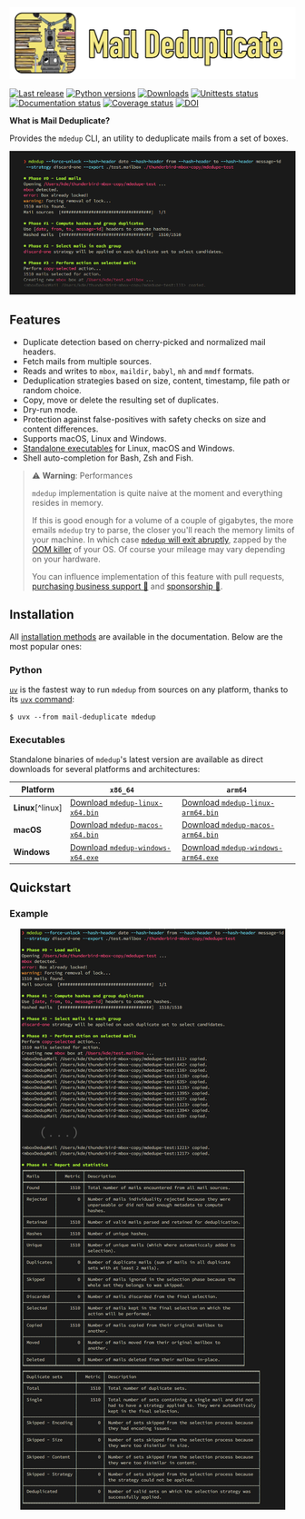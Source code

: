 <p align="center">
  <a href="https://github.com/kdeldycke/mail-deduplicate/">
    <img src="https://raw.githubusercontent.com/kdeldycke/mail-deduplicate/main/docs/assets/mail-deduplicate-logo-header.png" alt="Mail Deduplicate">
  </a>
</p>

[![Last release](https://img.shields.io/pypi/v/mail-deduplicate.svg)](https://pypi.python.org/pypi/mail-deduplicate)
[![Python versions](https://img.shields.io/pypi/pyversions/mail-deduplicate.svg)](https://pypi.python.org/pypi/mail-deduplicate)
[![Downloads](https://static.pepy.tech/badge/mail_deduplicate/month)](https://pepy.tech/projects/mail_deduplicate)
[![Unittests status](https://github.com/kdeldycke/mail-deduplicate/actions/workflows/tests.yaml/badge.svg?branch=main)](https://github.com/kdeldycke/mail-deduplicate/actions/workflows/tests.yaml?query=branch%3Amain)
[![Documentation status](https://github.com/kdeldycke/mail-deduplicate/actions/workflows/docs.yaml/badge.svg?branch=main)](https://github.com/kdeldycke/mail-deduplicate/actions/workflows/docs.yaml?query=branch%3Amain)
[![Coverage status](https://codecov.io/gh/kdeldycke/mail-deduplicate/branch/main/graph/badge.svg)](https://app.codecov.io/gh/kdeldycke/mail-deduplicate)
[![DOI](https://zenodo.org/badge/DOI/10.5281/zenodo.7364256.svg)](https://doi.org/10.5281/zenodo.7364256)

**What is Mail Deduplicate?**

Provides the `mdedup` CLI, an utility to deduplicate mails from a set of boxes.

<p align="center">
  <img src="https://raw.githubusercontent.com/kdeldycke/mail-deduplicate/main/docs/assets/cli-coloured-header.png" alt="Mail Deduplicate">
</p>

## Features

- Duplicate detection based on cherry-picked and normalized mail
  headers.
- Fetch mails from multiple sources.
- Reads and writes to `mbox`, `maildir`, `babyl`, `mh` and `mmdf`
  formats.
- Deduplication strategies based on size, content, timestamp, file path
  or random choice.
- Copy, move or delete the resulting set of duplicates.
- Dry-run mode.
- Protection against false-positives with safety checks on size and content differences.
- Supports macOS, Linux and Windows.
- [Standalone executables](#executables) for Linux, macOS and Windows.
- Shell auto-completion for Bash, Zsh and Fish.

> ⚠️ **Warning**: Performances
>
> `mdedup` implementation is quite naive at the moment and everything resides in memory.
>
> If this is good enough for a volume of a couple of gigabytes, the more emails `mdedup` try to parse, the closer you'll reach the memory limits of your machine. In which case [`mdedup` will exit abruptly](https://github.com/kdeldycke/mail-deduplicate/issues/362#issuecomment-1266743045), zapped by the [OOM killer](https://en.wikipedia.org/wiki/Out_of_memory) of your OS. Of course your mileage may vary depending on your hardware.
>
> You can influence implementation of this feature with pull requests, [purchasing business support 🤝](https://github.com/sponsors/kdeldycke) and [sponsorship 🫶](https://github.com/sponsors/kdeldycke).

## Installation

All [installation methods](https://kdeldycke.github.io/mail-deduplicate/install.html) are available in the documentation. Below are the most popular ones:

### Python

[`uv`](https://docs.astral.sh/uv/getting-started/installation/) is the fastest way to run `mdedup` from sources on any platform, thanks to its [`uvx` command](https://docs.astral.sh/uv/guides/tools/#running-tools):

```shell-session
$ uvx --from mail-deduplicate mdedup
```

### Executables

Standalone binaries of `mdedup`'s latest version are available as direct downloads for several platforms and architectures:

| Platform          | `x86_64`                                                                                                                         | `arm64`                                                                                                                          |
| ----------------- | -------------------------------------------------------------------------------------------------------------------------------- | -------------------------------------------------------------------------------------------------------------------------------- |
| **Linux**[^linux] | [Download `mdedup-linux-x64.bin`](https://github.com/kdeldycke/mail-deduplicate/releases/latest/download/mdedup-linux-x64.bin)     | [Download `mdedup-linux-arm64.bin`](https://github.com/kdeldycke/mail-deduplicate/releases/latest/download/mdedup-linux-arm64.bin) |
| **macOS**         | [Download `mdedup-macos-x64.bin`](https://github.com/kdeldycke/mail-deduplicate/releases/latest/download/mdedup-macos-x64.bin)     | [Download `mdedup-macos-arm64.bin`](https://github.com/kdeldycke/mail-deduplicate/releases/latest/download/mdedup-macos-arm64.bin) |
| **Windows**       | [Download `mdedup-windows-x64.exe`](https://github.com/kdeldycke/mail-deduplicate/releases/latest/download/mdedup-windows-x64.exe) | [Download `mdedup-windows-arm64.exe`](https://github.com/kdeldycke/mail-deduplicate/releases/latest/download/mdedup-windows-arm64.exe) |

## Quickstart

### Example

<p align="center">
  <img src="https://raw.githubusercontent.com/kdeldycke/mail-deduplicate/main/docs/assets/cli-coloured-run.png">
</p>
